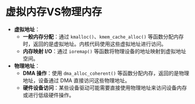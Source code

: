 # 虚拟内存VS物理内存

-   **虚拟地址**：
    -   **一般内存分配**：通过 `kmalloc()`、`kmem_cache_alloc()` 等函数分配内存时，返回的是虚拟地址。内核代码使用这些虚拟地址进行访问。
    -   **内存映射 I/O**：通过 `ioremap()` 等函数将物理设备的地址映射到虚拟地址空间。
-   **物理地址**：
    -   **DMA 操作**：使用 `dma_alloc_coherent()` 等函数分配内存，返回的是物理地址，设备通过 DMA 直接访问这些物理地址。
    -   **硬件设备访问**：某些设备驱动可能需要直接使用物理地址来访问设备内存或进行低级硬件操作。





